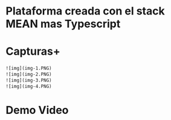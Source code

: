 # Plataforma creada con el stack MEAN mas Typescript


# Capturas+
    ![img](img-1.PNG)
    ![img](img-2.PNG)
    ![img](img-3.PNG)
    ![img](img-4.PNG)
    

# Demo Video 
    